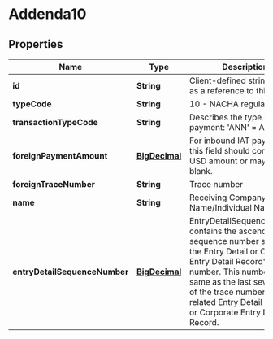 # Addenda10

## Properties
Name | Type | Description | Notes
------------ | ------------- | ------------- | -------------
**id** | **String** | Client-defined string used as a reference to this record. |  [optional]
**typeCode** | **String** | 10 - NACHA regulations | 
**transactionTypeCode** | **String** | Describes the type of payment: &#x27;ANN&#x27; &#x3D; Annuity | &#x27;BUS&#x27; &#x3D; Business/Commercial | &#x27;DEP&#x27; &#x3D; Deposit | &#x27;LOA&#x27; &#x3D; Loan | &#x27;MIS&#x27; &#x3D; Miscellaneous | &#x27;MOR&#x27; &#x3D; Mortgage | &#x27;PEN&#x27; &#x3D; Pension | &#x27;RLS&#x27; &#x3D; Rent/Lease | &#x27;REM&#x27; &#x3D; Remittance2 | &#x27;SAL&#x27; &#x3D; Salary/Payroll | &#x27;TAX&#x27; &#x3D; Tax | &#x27;TEL&#x27; &#x3D; Telephone-Initiated Transaction | &#x27;WEB&#x27; &#x3D; Internet-Initiated Transaction | &#x27;ARC&#x27; &#x3D; Accounts Receivable Entry | &#x27;BOC&#x27; &#x3D; Back Office Conversion Entry | &#x27;POP&#x27; &#x3D; Point of Purchase Entry | &#x27;RCK&#x27; &#x3D; Re-presented Check Entry  |  [optional]
**foreignPaymentAmount** | [**BigDecimal**](BigDecimal.md) | For inbound IAT payments this field should contain the USD amount or may be blank. | 
**foreignTraceNumber** | **String** | Trace number |  [optional]
**name** | **String** | Receiving Company Name/Individual Name | 
**entryDetailSequenceNumber** | [**BigDecimal**](BigDecimal.md) | EntryDetailSequenceNumber contains the ascending sequence number section of the Entry Detail or Corporate Entry Detail Record&#x27;s trace number. This number is the same as the last seven digits of the trace number of the related Entry Detail Record or Corporate Entry Detail Record.  | 
